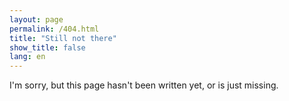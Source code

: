 ```yaml
---
layout: page
permalink: /404.html
title: "Still not there"
show_title: false
lang: en
---
```


I'm sorry, but this page hasn't been written yet, or is just missing.